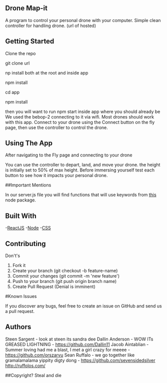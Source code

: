 ## Drone Map-it
A program to control your personal drone with your computer. Simple clean controller for handling drone. (url of hosted)

## Getting Started
Clone the repo

git clone url

np install both at the root and inside app

npm install 

cd app 

npm install

then you will want to run npm start inside app where you should already be
We used the bebop-2 connecting to it via wifi. Most drones should work with this app. Connect to your drone using the Connect button on the fly page, then use the controller to control the drone.

## Using The App

After navigating to the Fly page and connecting to your drone
<!--gif of clicking on navigating to fly page and fly-->
You can use the controller to depart, land, and move your drone. the height is initially set to 50% of max height. Before immersing yourself test each button to see how it impacts your personal drone.

##Important Mentions

In our server.js file you will find functions that will use keywords from <a href="https://github.com/hybridgroup/node-bebop">this</a> node package.

## Built With
-<a href="https://facebook.github.io/react/">ReactJS</a>
-<a href="https://nodejs.org/en/">Node</a>
-<a href="https://www.w3.org/Style/CSS/Overview.en.html">CSS</a>

## Contributing
Don't's

1. Fork it
2. Create your branch (git checkout -b feature-name)
3. Commit your changes (git commit -m 'new feature')
4. Push to your branch (git push origin branch name)
5. Create Pull Request (Denial is imminent)

#Known Issues

If you discover any bugs, feel free to create an issue on GitHub and send us a pull request.

## Authors
Steen Sargent - look at steen its sandra dee
Dallin Anderson - WOW ITs GREASED LIGHTNING - https://github.com/Dallin11
Jacob Aintablian -  Summer loving had me a blast, I met a girl crazy for meeee - https://github.com/orszarvu
Sean Ruffalo - we go together like gramalamalama yippity digty dong - https://github.com/sevensidedsilver
http://ruffolos.com/

##Copyright?
Steal and die